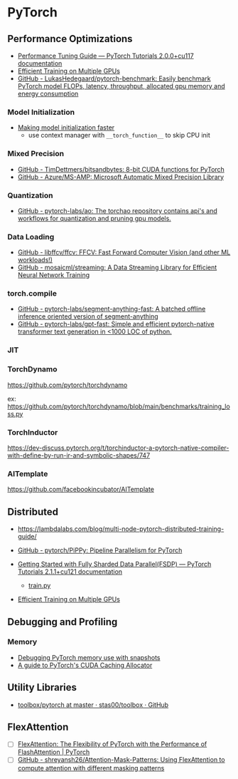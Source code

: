 # PyTorch




## Performance Optimizations

- [Performance Tuning Guide — PyTorch Tutorials 2.0.0+cu117 documentation](https://pytorch.org/tutorials/recipes/recipes/tuning_guide.html#use-onednn-graph-with-torchscript-for-inference)
- [Efficient Training on Multiple GPUs](https://huggingface.co/docs/transformers/perf_train_gpu_many)
- [GitHub - LukasHedegaard/pytorch-benchmark: Easily benchmark PyTorch model FLOPs, latency, throughput, allocated gpu memory and energy consumption](https://github.com/LukasHedegaard/pytorch-benchmark)

### Model Initialization
- [Making model initialization faster](http://lernapparat.de/faster-model-init)
	- use context manager with `__torch_function__` to skip CPU init

### Mixed Precision

- [GitHub - TimDettmers/bitsandbytes: 8-bit CUDA functions for PyTorch](https://github.com/TimDettmers/bitsandbytes/)
- [GitHub - Azure/MS-AMP: Microsoft Automatic Mixed Precision Library](https://github.com/Azure/MS-AMP)


### Quantization
- [GitHub - pytorch-labs/ao: The torchao repository contains api's and workflows for quantization and pruning gpu models.](https://github.com/pytorch-labs/ao)

### Data Loading

- [GitHub - libffcv/ffcv: FFCV: Fast Forward Computer Vision (and other ML workloads!)](https://github.com/libffcv/ffcv)
- [GitHub - mosaicml/streaming: A Data Streaming Library for Efficient Neural Network Training](https://github.com/mosaicml/streaming)

### torch.compile
- [GitHub - pytorch-labs/segment-anything-fast: A batched offline inference oriented version of segment-anything](https://github.com/pytorch-labs/segment-anything-fast)
- [GitHub - pytorch-labs/gpt-fast: Simple and efficient pytorch-native transformer text generation in <1000 LOC of python.](https://github.com/pytorch-labs/gpt-fast)

### JIT


### TorchDynamo

https://github.com/pytorch/torchdynamo

ex: https://github.com/pytorch/torchdynamo/blob/main/benchmarks/training_loss.py

### TorchInductor

https://dev-discuss.pytorch.org/t/torchinductor-a-pytorch-native-compiler-with-define-by-run-ir-and-symbolic-shapes/747


### AITemplate

https://github.com/facebookincubator/AITemplate

## Distributed

- https://lambdalabs.com/blog/multi-node-pytorch-distributed-training-guide/
- [GitHub - pytorch/PiPPy: Pipeline Parallelism for PyTorch](https://github.com/pytorch/pippy)

- [Getting Started with Fully Sharded Data Parallel(FSDP) — PyTorch Tutorials 2.1.1+cu121 documentation](https://pytorch.org/tutorials/intermediate/FSDP_tutorial.html)
	- [train.py](https://github.com/abacaj/train-with-fsdp/blob/main/train.py)

- [Efficient Training on Multiple GPUs](https://huggingface.co/docs/transformers/main/en/perf_train_gpu_many)
## Debugging and Profiling

### Memory

- [Debugging PyTorch memory use with snapshots](https://zdevito.github.io/2022/08/16/memory-snapshots.html)
- [A guide to PyTorch's CUDA Caching Allocator](https://zdevito.github.io/2022/08/04/cuda-caching-allocator.html)





## Utility Libraries

- [toolbox/pytorch at master · stas00/toolbox · GitHub](https://github.com/stas00/toolbox/tree/master/pytorch)



## FlexAttention
- [ ] [FlexAttention: The Flexibility of PyTorch with the Performance of FlashAttention | PyTorch](https://pytorch.org/blog/flexattention/)
- [ ] [GitHub - shreyansh26/Attention-Mask-Patterns: Using FlexAttention to compute attention with different masking patterns](https://github.com/shreyansh26/Attention-Mask-Patterns)